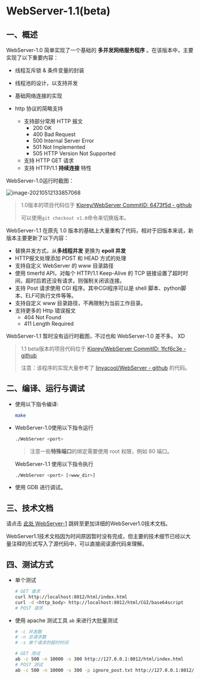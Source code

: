 # WebServer-1.1(beta)

## 一、概述

WebServer-1.0 简单实现了一个基础的 **多并发网络服务程序** 。在该版本中，主要实现了以下重要内容：

- 线程互斥锁 & 条件变量的封装

- 线程池的设计，以支持并发

- 基础网络连接的实现

- http 协议的简略支持

  - 支持部分常用 HTTP 报文
    - 200 OK
    - 400 Bad Request
    - 500 Internal Server Error
    - 501 Not Implemented
    - 505 HTTP Version Not Supported
  - 支持 HTTP GET 请求
  - 支持 HTTP/1.1 **持续连接** 特性

WebServer-1.0运行时截图：

![image-20210512133857068](https://kiprey.github.io/2021/05/WebServer-1/image-20210512133857068.png)

> 1.0版本的项目代码位于 [Kiprey/WebServer CommitID: 6473f5d - github](https://github.com/Kiprey/WebServer/tree/6473f5d512097f235ab209b13b53e28d7946a0f6)
>
> 可以使用`git checkout v1.0`命令来切换版本。

WebServer-1.1 在原先 1.0 版本的基础上大量重构了代码，相对于旧版本来说，新版本主要更新了以下内容：

- 替换并发方式，从**多线程并发** 更换为 **epoll 并发**
- HTTP报文处理添加 POST 和 HEAD 方式的处理
- 支持自定义 WebServer 的 www 目录路径
- 使用 timerfd API，对每个 HTTP/1.1 Keep-Alive 的 TCP 链接设置了超时时间，超时后若还没有请求，则强制关闭该连接。
- 支持 Post 请求使用 CGI 程序。其中CGI程序可以是 shell 脚本、python脚本、ELF可执行文件等等。
- 支持自定义 www 目录路径，不再限制为当前工作目录。
- 支持更多的 Http 错误报文
  - 404 Not Found
  - 411 Length Required

WebServer-1.1 暂时没有运行时截图，不过也和 WebServer-1.0 差不多。 XD

> 1.1 beta版本的项目代码位于 [Kiprey/WebServer CommitID: 1fcf6c3e - github](https://github.com/Kiprey/WebServer/tree/1fcf6c3ec962ff3fb3cdc8726932bc932e088c63)
>
> 注意：该程序的实现大量参考了 [linyacool/WebServer - github](https://github.com/linyacool/WebServer) 的代码。

## 二、编译、运行与调试

- 使用以下指令编译:

  ```bash
  make
  ```

- WebServer-1.0使用以下指令运行

  ```bash
  ./WebServer <port>
  ```

  > 注意一些**特殊端口**的绑定需要使用 root 权限，例如 80 端口。

  WebServer-1.1 使用以下指令执行

  ```bash
  ./WebServer <port> [<www_dir>]
  ```

- 使用 GDB 进行调试。

## 三、技术文档

请点击 [此处 WebServer-1](docs/WebServer-1.md) 跳转至更加详细的WebServer1.0技术文档。

WebServer1.1技术文档因为时间原因暂时没有完成，但主要的技术细节已经以大量注释的形式写入了源代码中，可以直接阅读源代码来理解。

## 四、测试方式

- 单个测试

  ```bash
  # GET 请求
  curl http://localhost:8012/html/index.html
  curl -d <http_body> http://localhost:8012/html/CGI/base64script
  # POST 请求

  ```

- 使用 apache 测试工具 `ab` 来进行大批量测试

  ```bash
  # -c 并发数
  # -n 总请求数
  # -s 单个请求的超时时间

  # GET 测试
  ab -c 500 -n 10000 -s 300 http://127.0.0.1:8012/html/index.html
  # POST 测试
  ab -c 500 -n 10000 -s 300 -p ignore_post.txt http://127.0.0.1:8012/html/CGI/base64script
  ```